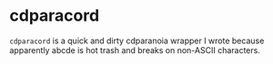 # cdparacord

`cdparacord` is a quick and dirty cdparanoia wrapper I wrote
because apparently abcde is hot trash and breaks on non-ASCII
characters.
